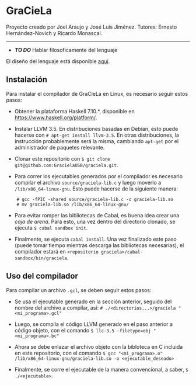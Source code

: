 # GraCieLa

Proyecto creado por Joel Araujo y José Luis Jiménez.
Tutores: Ernesto Hernández-Novich y Ricardo Monascal.

- - -

* ***TO DO*** Hablar filosoficamente del lenguaje

El diseño del lenguaje está disponible [aquí](doc/graciela/diseno.md).

## Instalación

Para instalar el compilador de GraCieLa en Linux, es necesario seguir estos
pasos:

* Obtener la plataforma Haskell 7.10.*, disponible en
  <https://www.haskell.org/platform/>.

* Instalar LLVM 3.5. En distribuciones basadas en Debian, esto puede hacerse
  con `# apt-get install llvm-3.5`. En otras distribuciones, la instrucción
  probablemente será la misma, cambiando `apt-get` por el administrador de
  paquetes relevante.

* Clonar este repositorio con
  `$ git clone git@github.com:GracielaUSB/graciela.git`.

* Para correr los ejecutables generados por el compilador es necesario compilar
  el archivo `source/graciela-lib.c` y luego moverlo a
  `/lib/x86_64-linux-gnu`. Esto puede hacerse de la siguiente manera:

```
    # gcc -fPIC -shared source/graciela-lib.c -o graciela-lib.so
    # mv graciela-lib.so /lib/x86_64-linux-gnu/
```

* Para evitar romper las bibliotecas de Cabal, es buena idea crear una
  *caja de arena*. Para esto, una vez dentro del directorio clonado, se ejecuta
  `$ cabal sandbox init`.

* Finalmente, se ejecuta `cabal install`. Una vez finalizado este paso (puede
  tomar tiempo mientras descarga las bibliotecas necesarias), el compilador
  estará en `<repositorio graciela>/cabal-sandbox/bin/graciela`.


## Uso del compilador

Para compilar un archivo `.gcl`, se deben seguir estos pasos:

* Se usa el ejecutable generado en la sección anterior, seguido del nombre del
  archivo a compilar, así:
  `# ./<directorios...>/graciela "<mi_programa>.gcl"`

* Luego, se compila el código LLVM generado en el paso anterior a código objeto,
  con el comando `$ llc-3.5 -filetype=obj "<mi_programa>.bc"`

* Ahora se debe enlazar el archivo objeto con la bibloteca en C incluida en este
  repositorio, con el comando
  `$ gcc "<mi_programa>.o" /lib/x86_64-linux-gnu/graciela-lib.so -o <ejecutable_deseado>`

* Finalmente, se corre el ejecutable de la manera convencional, a saber,
  `$ ./<ejecutable>`.
